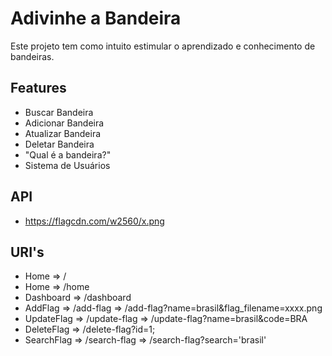 # Adivinhe a Bandeira

Este projeto tem como intuito estimular o aprendizado e conhecimento de bandeiras.

## Features
* Buscar Bandeira
* Adicionar Bandeira
* Atualizar Bandeira
* Deletar Bandeira
* "Qual é a bandeira?"
* Sistema de Usuários


## API
* https://flagcdn.com/w2560/x.png

## URI's
* Home => /
* Home => /home
* Dashboard => /dashboard
* AddFlag => /add-flag => /add-flag?name=brasil&flag_filename=xxxx.png 
* UpdateFlag => /update-flag => /update-flag?name=brasil&code=BRA
* DeleteFlag => /delete-flag?id=1;
* SearchFlag => /search-flag => /search-flag?search='brasil'

